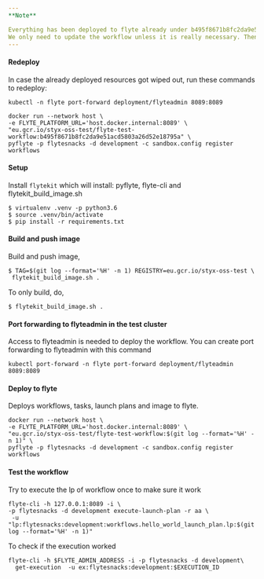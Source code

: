 ```yaml
---
**Note**

Everything has been deployed to flyte already under b495f8671b8fc2da9e51acd5803a26d52e18795a.
We only need to update the workflow unless it is really necessary. Then you should follow the steps here.
---
```


#### Redeploy

In case the already deployed resources got wiped out, run these commands to redeploy:

```
kubectl -n flyte port-forward deployment/flyteadmin 8089:8089

docker run --network host \
-e FLYTE_PLATFORM_URL='host.docker.internal:8089' \
"eu.gcr.io/styx-oss-test/flyte-test-workflow:b495f8671b8fc2da9e51acd5803a26d52e18795a" \
pyflyte -p flytesnacks -d development -c sandbox.config register workflows
```

#### Setup
Install `flytekit` which will install: pyflyte, flyte-cli and flytekit_build_image.sh 
```
$ virtualenv .venv -p python3.6
$ source .venv/bin/activate
$ pip install -r requirements.txt
```

#### Build and push image
Build and push image,

```
$ TAG=$(git log --format='%H' -n 1) REGISTRY=eu.gcr.io/styx-oss-test \
 flytekit_build_image.sh .
```

To only build, do,
```
$ flytekit_build_image.sh .
```

#### Port forwarding to flyteadmin in the test cluster
Access to flyteadmin is needed to deploy the workflow. You can create port forwarding to flyteadmin with this command
```
kubectl port-forward -n flyte port-forward deployment/flyteadmin 8089:8089
```

#### Deploy to flyte 
Deploys workflows, tasks, launch plans and image to flyte.

```
docker run --network host \
-e FLYTE_PLATFORM_URL='host.docker.internal:8089' \
"eu.gcr.io/styx-oss-test/flyte-test-workflow:$(git log --format='%H' -n 1)" \
pyflyte -p flytesnacks -d development -c sandbox.config register workflows
```

#### Test the workflow
Try to execute the lp of workflow once to make sure it work
```
flyte-cli -h 127.0.0.1:8089 -i \
-p flytesnacks -d development execute-launch-plan -r aa \
 -u "lp:flytesnacks:development:workflows.hello_world_launch_plan.lp:$(git log --format='%H' -n 1)"
```

To check if the execution worked
```
flyte-cli -h $FLYTE_ADMIN_ADDRESS -i -p flytesnacks -d development\
  get-execution  -u ex:flytesnacks:development:$EXECUTION_ID  
```
